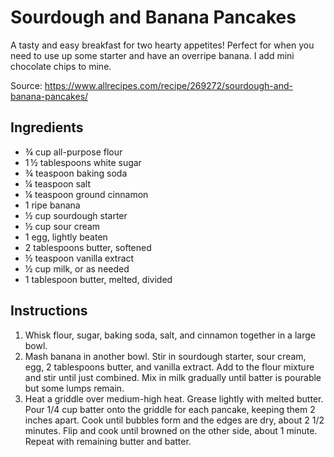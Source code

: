 # Sourdough and Banana Pancakes

A tasty and easy breakfast for two hearty appetites! Perfect for when you need to use up some starter and have an overripe banana. I add mini chocolate chips to mine.

Source: https://www.allrecipes.com/recipe/269272/sourdough-and-banana-pancakes/

## Ingredients

- ¾ cup all-purpose flour
- 1 ½ tablespoons white sugar
- ¾ teaspoon baking soda
- ¼ teaspoon salt
- ¼ teaspoon ground cinnamon
- 1 ripe banana
- ½ cup sourdough starter
- ½ cup sour cream
- 1 egg, lightly beaten
- 2 tablespoons butter, softened
- ½ teaspoon vanilla extract
- ½ cup milk, or as needed
- 1 tablespoon butter, melted, divided

## Instructions

1. Whisk flour, sugar, baking soda, salt, and cinnamon together in a large bowl.
2. Mash banana in another bowl. Stir in sourdough starter, sour cream, egg, 2 tablespoons butter, and vanilla extract. Add to the flour mixture and stir until just combined. Mix in milk gradually until batter is pourable but some lumps remain.
3. Heat a griddle over medium-high heat. Grease lightly with melted butter. Pour 1/4 cup batter onto the griddle for each pancake, keeping them 2 inches apart. Cook until bubbles form and the edges are dry, about 2 1/2 minutes. Flip and cook until browned on the other side, about 1 minute. Repeat with remaining butter and batter.